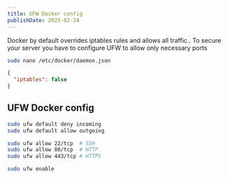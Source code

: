 ```yaml
---
title: UFW Docker config
publishDate: 2025-02-24
---
```


Docker by default overrides iptables rules and allows all traffic..
To secure your server you have to configure UFW to allow only necessary ports


```bash
sudo nano /etc/docker/daemon.json
```

```json
{
  "iptables": false
}
```


## UFW Docker config

```bash
sudo ufw default deny incoming
sudo ufw default allow outgoing

sudo ufw allow 22/tcp  # SSH
sudo ufw allow 80/tcp  # HTTP
sudo ufw allow 443/tcp # HTTPS

sudo ufw enable
```